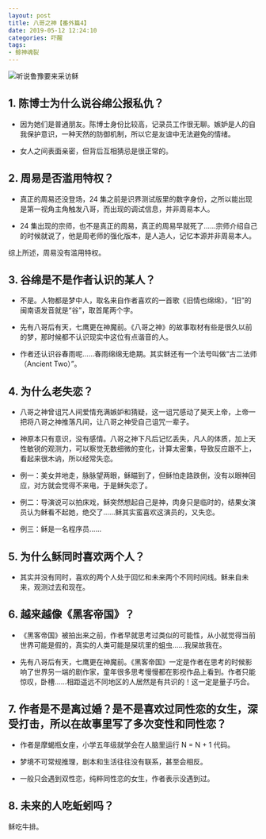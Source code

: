 ```yaml
---
layout: post
title: 八哥之神【番外篇4】
date: 2019-05-12 12:24:10
categories: 吓醒
tags:
- 鲸神魂裂
---
```

![听说鲁豫要来采访稣](/images/2019/20190207-luyu.jpg)

## 1. 陈博士为什么说谷绵公报私仇？

- 因为她们是普通朋友。陈博士身份比较高，记录员工作很无聊。嫉妒是人的自我保护意识，一种天然的防御机制，所以它是友谊中无法避免的情绪。

- 女人之间表面亲密，但背后互相猜忌是很正常的。

## 2. 周易是否滥用特权？

- 真正的周易还没登场，24 集之前是识界测试版里的数字身份，之所以能出现是第一视角主角触发八哥，而出现的调试信息，并非周易本人。

- 24 集出现的宗师，也不是真正的周易，真正的周易早就死了……宗师介绍自己的时候就说了，他是周老师的强化版本，是人造人，记忆本源并非周易本人。

综上所述，周易没有滥用特权。

## 3. 谷绵是不是作者认识的某人？

- 不是。人物都是梦中人，取名来自作者喜欢的一首歌《旧情也绵绵》，“旧”的闽南语发音就是“谷”，取首尾两个字。

- 先有八哥后有天，七鹰更在神魔前。《八哥之神》的故事取材有些是很久以前的梦，那时候都不认识现实中这位有点谐音的人。

- 作者还认识谷春雨呢……春雨绵绵无绝期。其实稣还有一个法号叫做“古二法师（Ancient Two）”。

## 4. 为什么老失恋？

- 八哥之神曾诅咒人间爱情充满嫉妒和猜疑，这一诅咒感动了昊天上帝，上帝一把将八哥之神推落凡间，让八哥之神受自己诅咒一辈子。

- 神原本只有意识，没有感情。八哥之神下凡后记忆丢失，凡人的体质，加上天性敏锐的观测力，可以察觉无数细微的变化，计算太密集，导致反应跟不上，看起来很木讷，所以经常失恋。

- 例一：美女并地走，脉脉望两眼，稣瞄到了，但稣怕走路跌倒，没有以眼神回应，对方就会觉得不来电，于是稣失恋了。

- 例二：导演说可以拍床戏，稣突然想起自己是神，肉身只是临时的，结果女演员认为稣看不起她，绝交了……稣其实蛮喜欢这演员的，又失恋。

- 例三：稣是一名程序员……

## 5. 为什么稣同时喜欢两个人？

- 其实并没有同时，喜欢的两个人处于回忆和未来两个不同时间线。稣来自未来，观测过去和现在。

## 6. 越来越像《黑客帝国》？

- 《黑客帝国》被拍出来之前，作者早就思考过类似的可能性，从小就觉得当前世界可能是假的，真实的人类可能是屎坑里的蛆虫……我屎故我在。

- 先有八哥后有天，七鹰更在神魔前。《黑客帝国》一定是作者在思考的时候影响了世界另一端的剧作家，童年很多思考慢慢都在影视作品上看到。作者只能惊叹，卧槽……相距遥远不同地区的人居然是有共识的！这一定是量子巧合。

## 7. 作者是不是离过婚？是不是喜欢过同性恋的女生，深受打击，所以在故事里写了多次变性和同性恋？

- 作者是摩蝎瓶女座，小学五年级就学会在人脑里运行 N = N + 1 代码。

- 梦境不可常规推理，剧本和生活往往没有联系，甚至会相反。

- 一般只会遇到双性恋，纯粹同性恋的女生，作者表示没遇到过。

## 8. 未来的人吃蚯蚓吗？

稣吃牛排。
